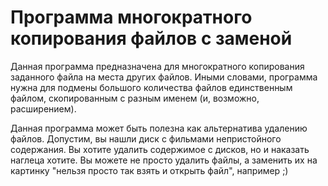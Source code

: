 # Программа многократного копирования файлов с заменой

Данная программа предназначена для многократного копирования заданного файла на места других файлов. Иными словами, программа нужна для подмены большого количества файлов единственным файлом, скопированным с разным именем (и, возможно, расширением). 

Данная программа может быть полезна как альтернатива удалению файлов. Допустим, вы нашли диск с фильмами непристойного содержания. Вы хотите удалить содержимое с дисков, но и наказать наглеца хотите. Вы можете не просто удалить файлы, а заменить их на картинку "нельзя просто так взять и открыть файл", например ;)
